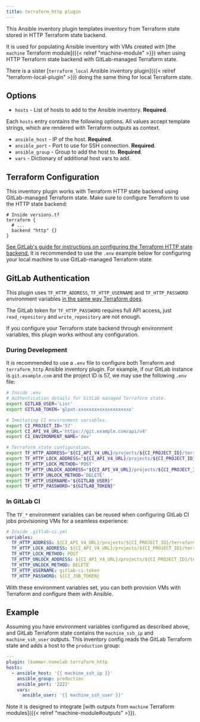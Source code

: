 ```yaml
---
title: terraform_http plugin
---
```


This Ansible inventory plugin templates inventory from Terraform state stored in HTTP Terraform state backend.

It is used for populating Ansible inventory with VMs created with [the `machine` Terraform module]({{< relref "machine-module" >}}) when using HTTP Terraform state backend with GitLab-managed Terraform state.

There is a sister [`terraform_local` Ansible inventory plugin]({{< relref "terraform-local-plugin" >}}) doing the same thing for local Terraform state.

## Options

* `hosts` - List of hosts to add to the Ansible inventory. **Required**.

Each `hosts` entry contains the following options.
All values accept template strings, which are rendered with Terraform outputs as context.

* `ansible_host` - IP of the host. **Required**.
* `ansible_port` - Port to use for SSH connection. **Required**.
* `ansible_group` - Group to add the host to. **Required**.
* `vars` - Dictionary of additional host vars to add.

## Terraform Configuration

This inventory plugin works with Terraform HTTP state backend using GitLab-managed Terraform state.
Make sure to configure Terraform to use the HTTP state backend:

``` hcl
# Inside versions.tf
terraform {
  # ...
  backend "http" {}
}
```

[See GitLab's guide for instructions on configuring the Terraform HTTP state backend.](https://docs.gitlab.com/ee/user/infrastructure/iac/terraform_state.html#migrate-to-a-gitlab-managed-terraform-state)
It is recommended to use the `.env` example below for configuring your local machine to use GitLab-managed Terraform state.

## GitLab Authentication


This plugin uses `TF_HTTP_ADDRESS`, `TF_HTTP_USERNAME` and `TF_HTTP_PASSWORD` environment variables [in the same way Terraform does](https://developer.hashicorp.com/terraform/language/settings/backends/http#configuration-variables).

The GitLab token for `TF_HTTP_PASSWORD` requires full API access, just `read_repository` and `write_repository` are not enough.

If you configure your Terraform state backend through environment variables, this plugin works without any configuration.

### During Development

It is recommended to use a `.env` file to configure both Terraform and `terraform_http` Ansible inventory plugin.
For example, if our GitLab instance is `git.example.com` and the project ID is 57, we may use the following `.env` file:

```bash
# Inside .env
# Authentication details for GitLab managed Terraform state.
export GITLAB_USER='Lior'
export GITLAB_TOKEN='glpat-xxxxxxxxxxxxxxxxxxxx'

# Immitating CI environment variables.
export CI_PROJECT_ID='57'
export CI_API_V4_URL='https://git.example.com/api/v4'
export CI_ENVIRONMENT_NAME='dev'

# Terraform state configuration.
export TF_HTTP_ADDRESS="${CI_API_V4_URL}/projects/${CI_PROJECT_ID}/terraform/state/${CI_ENVIRONMENT_NAME}"
export TF_HTTP_LOCK_ADDRESS="${CI_API_V4_URL}/projects/${CI_PROJECT_ID}/terraform/state/${CI_ENVIRONMENT_NAME}/lock"
export TF_HTTP_LOCK_METHOD='POST'
export TF_HTTP_UNLOCK_ADDRESS="${CI_API_V4_URL}/projects/${CI_PROJECT_ID}/terraform/state/${CI_ENVIRONMENT_NAME}/lock"
export TF_HTTP_UNLOCK_METHOD='DELETE'
export TF_HTTP_USERNAME="${GITLAB_USER}"
export TF_HTTP_PASSWORD="${GITLAB_TOKEN}"
```

### In GitLab CI

The `TF_*` environment variables can be reused when configuring GitLab CI jobs provisioning VMs for a seamless experience:

```yaml
# Inside .gitlab-ci.yml
variables:
  TF_HTTP_ADDRESS: ${CI_API_V4_URL}/projects/${CI_PROJECT_ID}/terraform/state/${CI_ENVIRONMENT_NAME}
  TF_HTTP_LOCK_ADDRESS: ${CI_API_V4_URL}/projects/${CI_PROJECT_ID}/terraform/state/${CI_ENVIRONMENT_NAME}/lock
  TF_HTTP_LOCK_METHOD: POST
  TF_HTTP_UNLOCK_ADDRESS: ${CI_API_V4_URL}/projects/${CI_PROJECT_ID}/terraform/state/${CI_ENVIRONMENT_NAME}/lock
  TF_HTTP_UNLOCK_METHOD: DELETE
  TF_HTTP_USERNAME: gitlab-ci-token
  TF_HTTP_PASSWORD: ${CI_JOB_TOKEN}
```

With these environment variables set, you can both provision VMs with Terraform and configure them with Ansible.

## Example

Assuming you have environment variables configured as described above, and GitLab Terraform state contains the `machine_ssh_ip` and `machine_ssh_user` outputs.
This inventory config reads the GitLab Terraform state and adds a host to the `production` group:

```yaml
---
plugin: lkummer.homelab.terraform_http
hosts:
  - ansible_host: '{{ machine_ssh_ip }}'
    ansible_group: production
    ansible_port: '2222'
    vars:
      ansible_user: '{{ machine_ssh_user }}'
```

Note it is designed to integrate [with outputs from `machine` Terraform modules]({{< relref "machine-module#outputs" >}}).
